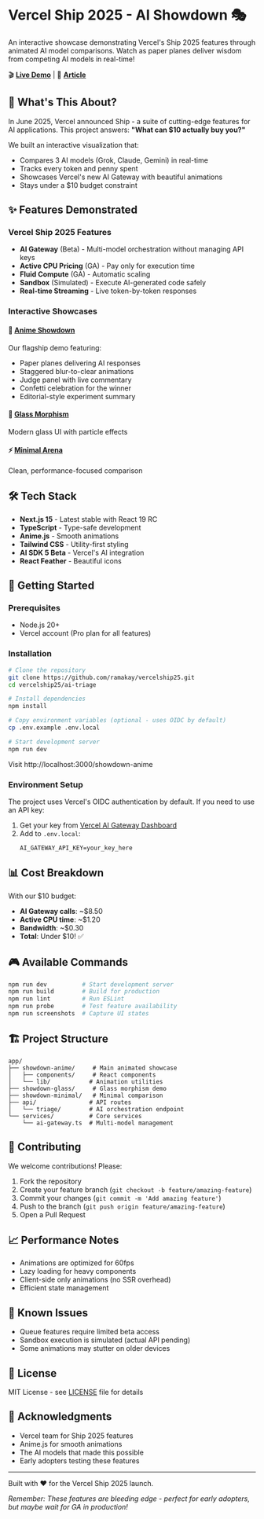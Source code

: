# Vercel Ship 2025 - AI Showdown 🎭

An interactive showcase demonstrating Vercel's Ship 2025 features through animated AI model comparisons. Watch as paper planes deliver wisdom from competing AI models in real-time!

🎬 **[Live Demo](https://vercelship25.vercel.app/showdown-anime)** | 📝 **[Article](https://linkedin.com/in/your-profile)**

## 🚀 What's This About?

In June 2025, Vercel announced Ship - a suite of cutting-edge features for AI applications. This project answers: **"What can $10 actually buy you?"**

We built an interactive visualization that:
- Compares 3 AI models (Grok, Claude, Gemini) in real-time
- Tracks every token and penny spent
- Showcases Vercel's new AI Gateway with beautiful animations
- Stays under a $10 budget constraint

## ✨ Features Demonstrated

### Vercel Ship 2025 Features
- **AI Gateway** (Beta) - Multi-model orchestration without managing API keys
- **Active CPU Pricing** (GA) - Pay only for execution time
- **Fluid Compute** (GA) - Automatic scaling
- **Sandbox** (Simulated) - Execute AI-generated code safely
- **Real-time Streaming** - Live token-by-token responses

### Interactive Showcases

#### 🎯 [Anime Showdown](/showdown-anime)
Our flagship demo featuring:
- Paper planes delivering AI responses
- Staggered blur-to-clear animations
- Judge panel with live commentary
- Confetti celebration for the winner
- Editorial-style experiment summary

#### 🎨 [Glass Morphism](/showdown-glass)
Modern glass UI with particle effects

#### ⚡ [Minimal Arena](/showdown-minimal)
Clean, performance-focused comparison

## 🛠️ Tech Stack

- **Next.js 15** - Latest stable with React 19 RC
- **TypeScript** - Type-safe development
- **Anime.js** - Smooth animations
- **Tailwind CSS** - Utility-first styling
- **AI SDK 5 Beta** - Vercel's AI integration
- **React Feather** - Beautiful icons

## 🚦 Getting Started

### Prerequisites
- Node.js 20+
- Vercel account (Pro plan for all features)

### Installation

```bash
# Clone the repository
git clone https://github.com/ramakay/vercelship25.git
cd vercelship25/ai-triage

# Install dependencies
npm install

# Copy environment variables (optional - uses OIDC by default)
cp .env.example .env.local

# Start development server
npm run dev
```

Visit http://localhost:3000/showdown-anime

### Environment Setup

The project uses Vercel's OIDC authentication by default. If you need to use an API key:

1. Get your key from [Vercel AI Gateway Dashboard](https://vercel.com/dashboard/ai-gateway)
2. Add to `.env.local`:
   ```
   AI_GATEWAY_API_KEY=your_key_here
   ```

## 📊 Cost Breakdown

With our $10 budget:
- **AI Gateway calls**: ~$8.50
- **Active CPU time**: ~$1.20
- **Bandwidth**: ~$0.30
- **Total**: Under $10! ✅

## 🎮 Available Commands

```bash
npm run dev          # Start development server
npm run build        # Build for production
npm run lint         # Run ESLint
npm run probe        # Test feature availability
npm run screenshots  # Capture UI states
```

## 🏗️ Project Structure

```
app/
├── showdown-anime/     # Main animated showcase
│   ├── components/     # React components
│   └── lib/           # Animation utilities
├── showdown-glass/     # Glass morphism demo
├── showdown-minimal/   # Minimal comparison
├── api/               # API routes
│   └── triage/        # AI orchestration endpoint
└── services/          # Core services
    └── ai-gateway.ts  # Multi-model management
```

## 🤝 Contributing

We welcome contributions! Please:

1. Fork the repository
2. Create your feature branch (`git checkout -b feature/amazing-feature`)
3. Commit your changes (`git commit -m 'Add amazing feature'`)
4. Push to the branch (`git push origin feature/amazing-feature`)
5. Open a Pull Request

## 📈 Performance Notes

- Animations are optimized for 60fps
- Lazy loading for heavy components
- Client-side only animations (no SSR overhead)
- Efficient state management

## 🐛 Known Issues

- Queue features require limited beta access
- Sandbox execution is simulated (actual API pending)
- Some animations may stutter on older devices

## 📜 License

MIT License - see [LICENSE](LICENSE) file for details

## 🙏 Acknowledgments

- Vercel team for Ship 2025 features
- Anime.js for smooth animations
- The AI models that made this possible
- Early adopters testing these features

---

Built with ❤️ for the Vercel Ship 2025 launch. 

*Remember: These features are bleeding edge - perfect for early adopters, but maybe wait for GA in production!*